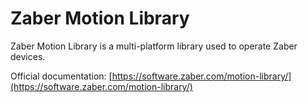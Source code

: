 # Zaber Motion Library

Zaber Motion Library is a multi-platform library used to operate Zaber devices.

Official documentation: [https://software.zaber.com/motion-library/](https://software.zaber.com/motion-library/)
